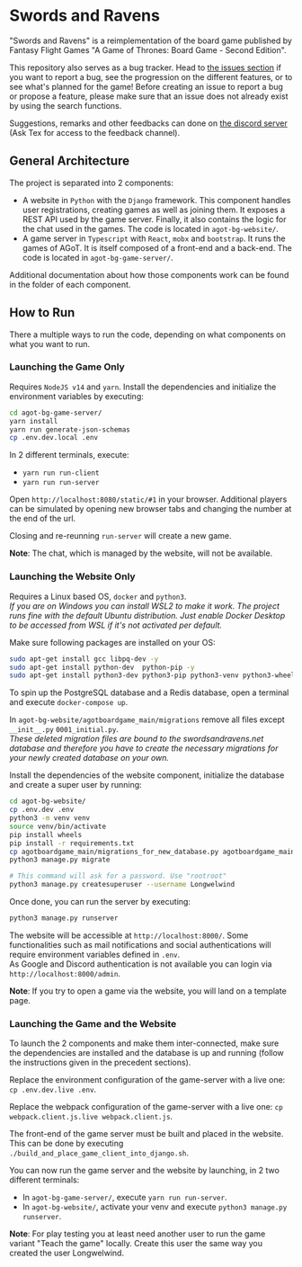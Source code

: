 # Swords and Ravens

"Swords and Ravens" is a reimplementation of the board game published by Fantasy Flight Games "A Game of Thrones: Board Game - Second Edition".

This repository also serves as a bug tracker. Head to [the issues section](../../issues) if you want to report a bug, see the progression on the different features, or to see what's planned for the game! Before creating an issue to report a bug or propose a feature, please make sure that an issue does not already exist by using the search functions.

Suggestions, remarks and other feedbacks can done on [the discord server](https://discord.gg/wWgCdvM) (Ask Tex for access to the feedback channel).

## General Architecture

The project is separated into 2 components:

* A website in `Python` with the `Django` framework. This component handles user registrations, creating games as well as joining them. It exposes a REST API used by the game server. Finally, it also contains the logic for the chat used in the games. The code is located in `agot-bg-website/`.
* A game server in `Typescript` with `React`, `mobx` and `bootstrap`. It runs the games of AGoT. It is itself composed of a front-end and a back-end. The code is located in `agot-bg-game-server/`.

Additional documentation about how those components work can be found in the folder of each component.

## How to Run

There a multiple ways to run the code, depending on what components on what you want to run.

### Launching the Game Only

Requires `NodeJS v14` and `yarn`. Install the dependencies and initialize the environment variables by executing:

```bash
cd agot-bg-game-server/
yarn install
yarn run generate-json-schemas
cp .env.dev.local .env
```

In 2 different terminals, execute:

* `yarn run run-client`
* `yarn run run-server`

Open `http://localhost:8080/static/#1` in your browser. Additional players can be simulated by opening new browser tabs and changing the number at the end of the url.

Closing and re-reunning `run-server` will create a new game.

**Note**: The chat, which is managed by the website, will not be available.

### Launching the Website Only

Requires a Linux based OS, `docker` and `python3`.\
_If you are on Windows you can install WSL2 to make it work. The project runs fine with the default Ubuntu distribution.
Just enable Docker Desktop to be accessed from WSL if it's not activated per default._

Make sure following packages are installed on your OS:

```bash
sudo apt-get install gcc libpq-dev -y
sudo apt-get install python-dev  python-pip -y
sudo apt-get install python3-dev python3-pip python3-venv python3-wheel -y
```

To spin up the PostgreSQL database and a Redis database, open a terminal and execute `docker-compose up`.

In `agot-bg-website/agotboardgame_main/migrations` remove all files except `__init__.py` `0001_initial.py`.\
_These deleted migration files are bound to the swordsandravens.net database and therefore
you have to create the necessary migrations for your newly created database on your own._

Install the dependencies of the website component, initialize the database and create a super user by running:

```bash
cd agot-bg-website/
cp .env.dev .env
python3 -m venv venv
source venv/bin/activate
pip install wheels
pip install -r requirements.txt
cp agotboardgame_main/migrations_for_new_database.py agotboardgame_main/migrations/0002_initial_migrations.py
python3 manage.py migrate

# This command will ask for a password. Use "rootroot"
python3 manage.py createsuperuser --username Longwelwind
```

Once done, you can run the server by executing:

```bash
python3 manage.py runserver
```

The website will be accessible at `http://localhost:8000/`. Some functionalities such as mail notifications and social authentications will require environment variables defined in `.env`.\
As Google and Discord authentication is not available you can login via `http://localhost:8000/admin`.

**Note**: If you try to open a game via the website, you will land on a template page.

### Launching the Game and the Website

To launch the 2 components and make them inter-connected, make sure the dependencies are installed and the database is up and running (follow the instructions given in the precedent sections).

Replace the environment configuration of the game-server with a live one: `cp .env.dev.live .env`.

Replace the webpack configuration of the game-server with a live one: `cp webpack.client.js.live webpack.client.js`.

The front-end of the game server must be built and placed in the website. This can be done by executing `./build_and_place_game_client_into_django.sh`.

You can now run the game server and the website by launching, in 2 two different terminals:

* In `agot-bg-game-server/`, execute `yarn run run-server`.
* In `agot-bg-website/`, activate your venv and execute `python3 manage.py runserver`.

**Note**: For play testing you at least need another user to run the game variant "Teach the game" locally.
Create this user the same way you created the user Longwelwind.